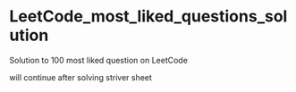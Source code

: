 # LeetCode_most_liked_questions_solution
Solution to 100 most liked question on LeetCode

will continue after solving striver sheet

